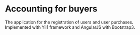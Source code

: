 # Accounting for buyers
The application for the registration of users and user purchases. Implemented with Yii1 framework and AngularJS with Bootstrap3.
